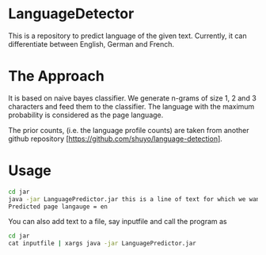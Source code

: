 LanguageDetector
================

This is a repository to predict language of the given text. Currently, it can differentiate between English, German and French.

The Approach
============

It is based on naive bayes classifier. We generate n-grams of size 1, 2 and 3 characters and feed them to the classifier. The language with the maximum probability is considered as the page language.

The prior counts, (i.e. the language profile counts) are taken from another github repository [https://github.com/shuyo/language-detection].

Usage
======

```cmd
cd jar
java -jar LanguagePredictor.jar this is a line of text for which we want to analyze the language
Predicted page langauge = en
```

You can also add text to a file, say inputfile and call the program as

```cmd
cd jar
cat inputfile | xargs java -jar LanguagePredictor.jar
```